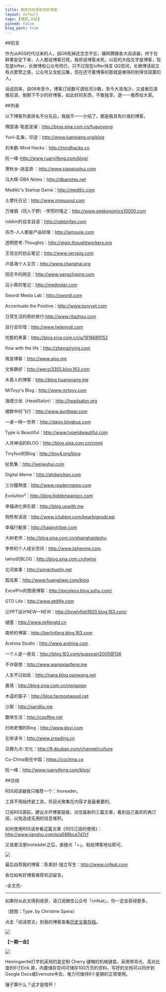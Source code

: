 ```yaml
---
title: 那些仍在更新的好博客
layout: default
tags: [博客,总结]
pinned: false
blog_post: true
---
```


##前言

作为从RSS时代过来的人，自GR死掉还念念不忘，辗转腾挪各大阅读器，终于在鲜果安定下来，人人都说博客已死，我却说博客未死，以前的大段文字是博客，现在是lofter，长微博和公众号而已，只不过现在lofter快变
QQ空间，长微博读起又有点累赘之感，公众号又龙蛇云集，现在还守着博客的那就是难得的耐得住寂寞的人。

话说回来，自08年至今，博客订阅数可谓恒河沙数，至今大浪淘沙，又或者后浪推前浪，倒剩下不少的好博客，如此好的东西，不敢独享，遂一一推荐给大家。

##列表

以下博客列表排名不分先后，我就不一一介绍了，都是极其有价值的博客。

傅国涌-笔底波澜：http://blog.sina.com.cn/fuguoyong

Yurii-乱象，印迹：http://www.luanxiang.org/blog

刘未鹏-Mind Hacks：http://mindhacks.cn

阮一峰-http://www.ruanyifeng.com/blog/

萧秋水-逍遥游·：http://www.xiaoqiushui.com

冯大辉-DBA Notes：http://dbanotes.net

Meditic's Startup Game：http://meditic.com

土摩托日记：http://www.immusoul.com

万维钢（同人于野）-学而时嘻之：http://www.geekonomics10000.com

robbin的自言自语：http://robbinfan.com

苏杰-人人都是产品经理：http://iamsujie.com

透明思考-Thoughts：http://gigix.thoughtworkers.org

王信文的创业笔记：http://www.verypig.com

卢昌海个人主页：http://www.changhai.org

阳志平的网志：http://www.yangzhiping.com

吕小荣的笔记：http://mednoter.com

Swordi Media Lab：http://swordi.com

Accentuate the Positive：http://www.tonyyet.com

日常生活的奇妙旅行:http://www.ritazhou.com

且行且珍惜：http://www.helenysli.com

忧郁的黑客：http://blog.sina.com.cn/u/1918689152

flow with the life：http://zhengziying.com

周良博客：http://www.aips.me

文紫静好：http://wenzi3355.blog.163.com

木昜人的博客：http://blog.huangyang.me

MrToyy's Blog：http://www.mrtoyy.com

海德沙龙（HeadSalon）：http://headsalon.org

楼群中的飞行：http://www.auntbear.com

一桌一椅一世界：http://dajoy.blogbus.com

Type is Beautiful：http://www.typeisbeautiful.com

人月神话的BLOG：http://blog.sina.com.cn/cmmi

Tinyfool的Blog：http://tiny4.org/blog

扯氮集：http://weiwuhui.com

Digital Meme：http://shibeichen.com

三分鐘熱度：http://www.readermemo.com

Evolution²：http://blog.hiddenwangcc.com

幸福进化俱乐部：http://blog.upwith.me

狗熊有话说：http://www.iclubkm.com/bearbigpodcast

幸福行動家：http://happytriber.com

大树老师：http://blog.sina.com.cn/shanghaidashu

李参的个人成长空间：http://www.lishenme.com

twhsi的BLOG：http://blog.sina.com.cn/twhsi

北河故事：http://songchunlin.net

孤岛客：http://www.huangjiwei.com/blog

ExcelPro的图表博客：http://excelpro.blog.sohu.com/

GTD Life：http://www.gtdlife.com

让PPT设计NEW一NEW：http://lonelyfish1920.blog.163.com/

褪墨：http://www.mifengtd.cn

南桥的博客：http://berlinfang.blog.163.com

Arshina Studio：http://www.arshina.com

一个人是一座岛：http://blog.163.com/guessgirl2005@126

不许联想：http://www.wangxiaofeng.me

人生不过如此：http://nana.blog.paowang.net

嘉倩：http://blog.sina.com.cn/mejiaqian

木遥的窗子：http://blog.farmostwood.net

沙窝：http://sandliu.me

酷啡生活：http://cooffee.net

扫地老僧的Blog：http://www.doyj.com

左岸读书：http://www.zreading.cn

豆瓣九点-文化：http://9.douban.com/channel/culture

Co-China我在中国：https://cochina.co

阮一峰：http://www.ruanyifeng.com/blog/

##总结

RSS阅读器我只推荐一个：Inoreader。

工具不用始终是工具，将目光聚集在内容才是最重要的。

订阅RSS源前，建议点开博客链接，浏览最新的三篇文章，看到自己喜欢的再订阅，以免造成无用的信息堆积。

如何使用RSS请参看这篇文章《RSS订阅的使用》：http://www.jianshu.com/p/a589bce7d7cf

又或者注册Inoreader之后，直接点「+」，粘贴博客地址即可。

![](http://cnfeat.qiniudn.com/Image-000-11-05-10-01.png)

最后自荐我的博客：陈素封-独立写生：http://www.cnfeat.com

各位如有好博客推荐欢迎留言。

-全文完-

----

如果你从此文得到收获，请订阅微信公众号「cnfeat」，你一定会获得更多。

（题图：Type. by Christine Spera）

点击「阅读原文」到我的博客查看[历史文章存档](http://cnfeat.com)。

![](http://cnfeat.qiniudn.com/signitrue-2014-09-28.jpg)

**【一期一会】**

![](http://cnfeat.qiniudn.com/img201410260928450.jpg)


Hemingwrite打字机采用的是定制 Cherry 键帽的机械键盘，采用带背光、高对比度的6寸EInk 屏，内置储存空间可储存100万页的资料，写好的文档可以同步到Google Docs或Evernote中去，电力可维持6个星期的正常使用。

锤子算什么？这才是情怀！
